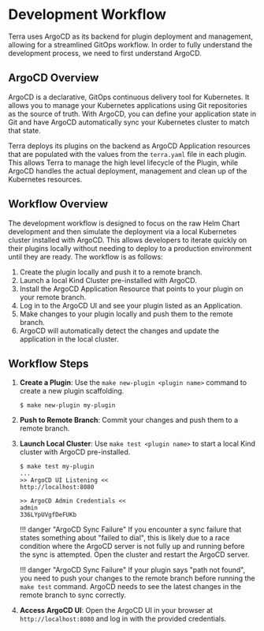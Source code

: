 # Development Workflow

Terra uses ArgoCD as its backend for plugin deployment and management, allowing for a streamlined GitOps workflow. 
In order to fully understand the development process, we need to first understand ArgoCD.

## ArgoCD Overview

ArgoCD is a declarative, GitOps continuous delivery tool for Kubernetes. It allows you to manage your Kubernetes 
applications using Git repositories as the source of truth. With ArgoCD, you can define your application state in 
Git and have ArgoCD automatically sync your Kubernetes cluster to match that state.

Terra deploys its plugins on the backend as ArgoCD Application resources that are populated with the values from 
the `terra.yaml` file in each plugin. This allows Terra to manage the high level lifecycle of the Plugin, while
ArgoCD handles the actual deployment, management and clean up of the Kubernetes resources.

## Workflow Overview

The development workflow is designed to focus on the raw Helm Chart development and then simulate the deployment
via a local Kubernetes cluster installed with ArgoCD. This allows developers to iterate quickly on their plugins
locally without needing to deploy to a production environment until they are ready. The workflow is as follows:

1. Create the plugin locally and push it to a remote branch.
2. Launch a local Kind Cluster pre-installed with ArgoCD.
3. Install the ArgoCD Application Resource that points to your plugin on your remote branch.
4. Log in to the ArgoCD UI and see your plugin listed as an Application.
5. Make changes to your plugin locally and push them to the remote branch.
6. ArgoCD will automatically detect the changes and update the application in the local cluster.

## Workflow Steps

1. **Create a Plugin**: Use the `make new-plugin <plugin name>` command to create a new plugin scaffolding.

    <!-- termynal -->

    ```shell
    $ make new-plugin my-plugin
    ```

2. **Push to Remote Branch**: Commit your changes and push them to a remote branch.
3. **Launch Local Cluster**: Use `make test <plugin name>` to start a local Kind cluster with ArgoCD pre-installed.

    <!-- termynal -->

    ```shell
    $ make test my-plugin
    ...
    >> ArgoCD UI Listening <<
    http://localhost:8080
   
    >> ArgoCD Admin Credentials <<
    admin
    336LYpUVgfDeFUKb
    ```

    !!! danger "ArgoCD Sync Failure"
        If you encounter a sync failure that states something about "failed to dial", this is likely due to 
        a race condition where the ArgoCD server is not fully up and running before the sync is attempted. Open the 
        cluster and restart the ArgoCD server.

    !!! danger "ArgoCD Sync Failure"
        If your plugin says "path not found", you need to push your changes to the remote branch before running the
        `make test` command. ArgoCD needs to see the latest changes in the remote branch to sync correctly.

4. **Access ArgoCD UI**: Open the ArgoCD UI in your browser at `http://localhost:8080` and log in with the provided credentials.



